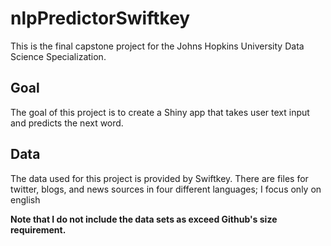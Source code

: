 # nlpPredictorSwiftkey
This is the final capstone project for the Johns Hopkins University Data Science Specialization.

## Goal
The goal of this project is to create a Shiny app that takes user text input and predicts the next word.

## Data
The data used for this project is provided by Swiftkey. There are files for twitter, blogs, and news sources in four different languages; I focus only on english

**Note that I do not include the data sets as exceed Github's size requirement.**

